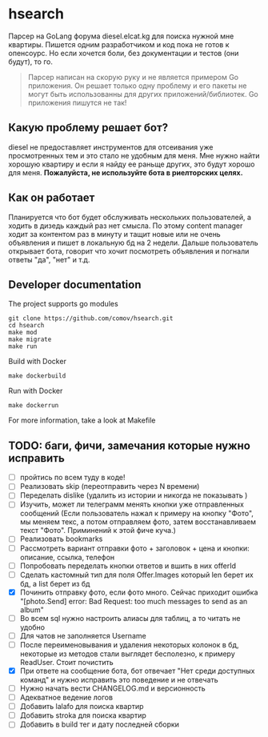 # hsearch
Парсер на GoLang форума diesel.elcat.kg для поиска нужной мне квартиры. Пишется
 одним разработчиком и код пока не готов к опенсоурс. Но если хочется боли, без
 документации и тестов (они будут), то го.

> Парсер написан на скорую руку и не является примером Go приложения. Он решает
> только одну проблему и его пакеты не могут быть использованны для других
> приложений/библиотек. Go приложения пишутся не так!

## Какую проблему решает бот?
diesel не предоставляет инструментов для отсеивания уже просмотренных тем и
 это стало не удобным для меня. Мне нужно найти хорошую квартиру и если я найду
 ее раньще других, это будут хорошо для меня. **Пожалуйста, не используйте бота
 в риелторских целях.**

## Как он работает
Планируется что бот будет обслуживать нескольких пользователей, а ходить в
 дизедь каждый раз нет смысла. По этому content manager ходит за контентом раз
 в минуту и тащит новые или не очень объявления и пишет в локальную бд на 2
 недели. Дальше пользователь открывает бота, говорит что хочит посмотреть
 объявления и погнали ответы "да", "нет" и т.д.

## Developer documentation
The project supports go modules
```shell script
git clone https://github.com/comov/hsearch.git
cd hsearch
make mod
make migrate
make run
```

Build with Docker 
```shell script
make dockerbuild
```

Run with Docker
```shell script
make dockerrun
```

For more information, take a look at Makefile

## TODO: баги, фичи, замечания которые нужно исправить
 - [ ] пройтись по всем туду в коде!
 - [ ] Реализовать skip (переотправить через N времени)
 - [ ] Переделать dislike (удалить из истории и никогда не показывать )
 - [ ] Изучить, может ли телеграмм менять кнопки уже отправленных сообщений
       (Если пользователь нажал к примеру на кнопку "Фото", мы меняем текс, а
        потом отправляем фото, затем восстанавливаем текст "Фото". Приминений к
        этой фиче куча.)
 - [ ] Реализовать bookmarks
 - [ ] Рассмотреть вариант отправки фото + заголовок + цена и кнопки: описание,
       ссылка, телефон
 - [ ] Попробовать переделать кнопки ответов и вшить в них offerId
 - [ ] Сделать кастомный тип для поля Offer.Images который len берет их бд, а
       list берет из бд
 - [x] Починить отправку фото, если фото много. Сейчас приходит ошибка
       "[photo.Send] error: Bad Request: too much messages to send as an album"
 - [ ] Во всем sql нужно настроить алиасы для таблиц, а то читать не удобно
 - [ ] Для чатов не заполняется Username
 - [ ] После переименовывания и удаления некоторых колонок в бд, некоторые из
        методов стали выглядет бесполезно, к примеру ReadUser. Стоит почистить
 - [x] При ответе на сообщение бота, бот отвечает "Нет среди доступных команд"
        и нужно исправить это поведение и не отвечать
 - [ ] Нужно начать вести CHANGELOG.md и версионность
 - [ ] Адекватное ведение логов
 - [ ] Добавить lalafo для поиска квартир
 - [ ] Добавить stroka для поиска квартир
 - [ ] Добавить в build тег и дату последней сборки
